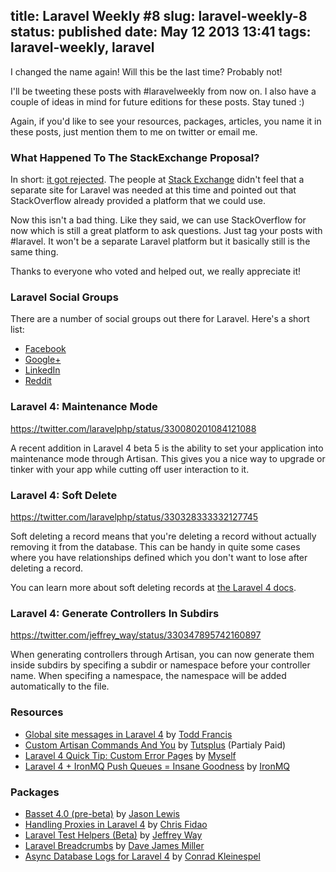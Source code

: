 title: Laravel Weekly #8
slug: laravel-weekly-8
status: published
date: May 12 2013 13:41
tags: laravel-weekly, laravel
-------
I changed the name again! Will this be the last time? Probably not! 

I'll be tweeting these posts with #laravelweekly from now on. I also have a couple of ideas in mind for future editions for these posts. Stay tuned :)

Again, if you'd like to see your resources, packages, articles, you name it in these posts, just mention them to me on twitter or email me.<!--more-->

### What Happened To The StackExchange Proposal?

In short: [it got rejected](http://discuss.area51.stackexchange.com/questions/10046/no-really-what-part-of-this-isnt-already-on-topic-for-stack-overflow). The people at [Stack Exchange](http://stackexchange.com/) didn't feel that a separate site for Laravel was needed at this time and pointed out that StackOverflow already provided a platform that we could use.

Now this isn't a bad thing. Like they said, we can use StackOverflow for now which is still a great platform to ask questions. Just tag your posts with #laravel. It won't be a separate Laravel platform but it basically still is the same thing.

Thanks to everyone who voted and helped out, we really appreciate it!

### Laravel Social Groups

There are a number of social groups out there for Laravel. Here's a short list:

- [Facebook](https://www.facebook.com/groups/LaravelCommunity/)
- [Google+](https://plus.google.com/communities/106838454910116161868)
- [LinkedIn](http://www.linkedin.com/groups/Laravel-PHP-Framework-4419933)
- [Reddit](http://www.reddit.com/r/laravel/)

### Laravel 4: Maintenance Mode

https://twitter.com/laravelphp/status/330080201084121088

A recent addition in Laravel 4 beta 5 is the ability to set your application into maintenance mode through Artisan. This gives you a nice way to upgrade or tinker with your app while cutting off user interaction to it.

### Laravel 4: Soft Delete

https://twitter.com/laravelphp/status/330328333332127745

Soft deleting a record means that you're deleting a record without actually removing it from the database. This can be handy in quite some cases where you have relationships defined which you don't want to lose after deleting a record. 

You can learn more about soft deleting records at [the Laravel 4 docs](http://four.laravel.com/docs/eloquent#soft-deleting).

### Laravel 4: Generate Controllers In Subdirs

https://twitter.com/jeffrey_way/status/330347895742160897

When generating controllers through Artisan, you can now generate them inside subdirs by specifing a subdir or namespace before your controller name. When specifing a namespace, the namespace will be added automatically to the file.

### Resources

- [Global site messages in Laravel 4](http://toddish.co.uk/blog/global-site-messages-in-laravel-4/) by [Todd Francis](https://twitter.com/toddish)
- [Custom Artisan Commands And You](https://tutsplus.com/course/custom-artisan-commands-and-you/) by [Tutsplus](https://tutsplus.com) (Partialy Paid) 
- [Laravel 4 Quick Tip: Custom Error Pages](http://driesvints.com/blog/laravel-4-quick-tip-custom-error-pages/) by [Myself](https://twitter.com/driesvints)
- [Laravel 4 + IronMQ Push Queues = Insane Goodness](http://blog.iron.io/2013/05/laravel-4-ironmq-push-queues-insane.html) by [IronMQ](http://www.iron.io/)

### Packages

- [Basset 4.0 (pre-beta)](http://jasonlewis.me/code/basset/4.0) by [Jason Lewis](https://twitter.com/jasonclewis)
- [Handling Proxies in Laravel 4](http://fideloper.com/laravel-4-trusted-proxies) by [Chris Fidao](https://twitter.com/fideloper)
- [Laravel Test Helpers (Beta)](https://github.com/JeffreyWay/Laravel-Test-Helpers) by [Jeffrey Way](https://twitter.com/jeffrey_way)
- [Laravel Breadcrumbs](https://github.com/davejamesmiller/laravel-breadcrumbs) by [Dave James Miller](https://twitter.com/DaveJamesMiller)
- [Async Database Logs for Laravel 4](https://github.com/conradkleinespel/database-log-laravel4) by [Conrad Kleinespel](https://twitter.com/conradktweets)